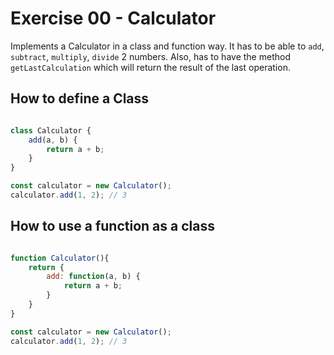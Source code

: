 # Exercise 00 - Calculator

Implements a Calculator in a class and function way. It has to be able to `add`, `subtract`, `multiply`, `divide` 2 numbers. Also, has to have the method `getLastCalculation` which will return the result of the last operation.

## How to define a Class

```javascript

class Calculator {
    add(a, b) {
        return a + b;
    }
}

const calculator = new Calculator();
calculator.add(1, 2); // 3

```

## How to use a function as a class

```javascript

function Calculator(){
    return {
        add: function(a, b) {
            return a + b;
        }
    }
}

const calculator = new Calculator();
calculator.add(1, 2); // 3

```
